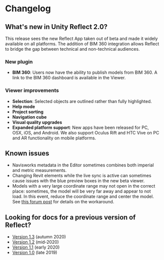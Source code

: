 # Changelog

## What's new in Unity Reflect 2.0?

This release sees the new Reflect App taken out of beta and made it widely available on all platforms. The addition of BIM 360 integration allows Reflect to bridge the gap between technical and non-technical audiences.

### New plugin

* **BIM 360**: Users now have the ability to publish models from BIM 360. A link to the BIM 360 dashboard is available in the Viewer.

### Viewer improvements

* **Selection**: Selected objects are outlined rather than fully highlighted.
* **Help mode**
* **Project sorting**
* **Navigation cube**
* **Visual quality upgrades**
* **Expanded platform support**: New apps have been released for PC, OSX, iOS, and Android. We also support Oculus Rift and HTC Vive on PC and AR functionality on mobile platforms.


## Known issues

* Navisworks metadata in the Editor sometimes combines both imperial and metric measurements.
* Changing Revit elements while the live sync is active can sometimes cause issues with the blue preview boxes in the new beta viewer.
* Models with a very large coordinate range may not open in the correct place: sometimes, the model will be very far away and appear to not load. In this event, reduce the coordinate range and center the model. See [this forum post](https://forum.unity.com/threads/unity-reflect-navisworks-tips-and-tricks-moving-models-closer-to-the-origin.928281/#post-6287033) for details on the workaround.

## Looking for docs for a previous version of Reflect?

* [Version 1.3](https://docs.unity3d.com/reflect/1.2/manual/index.html) (autumn 2020)
* [Version 1.2](https://docs.unity3d.com/reflect/1.2/manual/index.html) (mid-2020)
* [Version 1.1](https://docs.unity3d.com/reflect/1.1/manual/index.html) (early 2020)
* [Version 1.0](https://docs.unity3d.com/reflect/1.0/manual/index.html) (late 2019)
